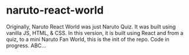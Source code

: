 # naruto-react-world
Originally, Naruto React World was just Naruto Quiz. It was built using vanilla JS, HTML, &amp; CSS. In this version, it is built using React and from a quiz, to a mini Naruto Fan World, this is the init of the repo. Code in progress. ABC...
